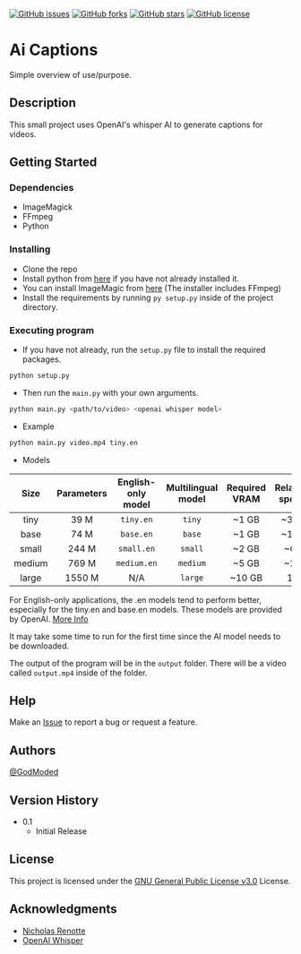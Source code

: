 [![GitHub issues](https://img.shields.io/github/issues/godmoded/ai-captions?style=for-the-badge)](https://github.com/godmoded/ai-captions/issues)
[![GitHub forks](https://img.shields.io/github/forks/godmoded/ai-captions?style=for-the-badge)](https://github.com/godmoded/ai-captions/network)
[![GitHub stars](https://img.shields.io/github/stars/godmoded/ai-captions?style=for-the-badge)](https://github.com/godmoded/ai-captions/stargazers)
[![GitHub license](https://img.shields.io/github/license/godmoded/ai-captions?style=for-the-badge)](https://github.com/GodModed/ai-captions/blob/master/LICENSE)

# Ai Captions

Simple overview of use/purpose.

## Description

This small project uses OpenAI's whisper AI to generate captions for videos.

## Getting Started

### Dependencies

* ImageMagick
* FFmpeg
* Python

### Installing

* Clone the repo
* Install python from [here](https://www.python.org/downloads/) if you have not already installed it.
* You can install ImageMagic from [here](https://imagemagick.org/script/download.php) (The installer includes FFmpeg)
* Install the requirements by running `py setup.py` inside of the project directory.

### Executing program

* If you have not already, run the `setup.py` file to install the required packages.
```bash
python setup.py
```
* Then run the `main.py` with your own arguments.
```bash
python main.py <path/to/video> <openai whisper model>
```
* Example
```bash
python main.py video.mp4 tiny.en
```
* Models

|  Size  | Parameters | English-only model | Multilingual model | Required VRAM | Relative speed |
|:------:|:----------:|:------------------:|:------------------:|:-------------:|:--------------:|
|  tiny  |    39 M    |     `tiny.en`      |       `tiny`       |     ~1 GB     |      ~32x      |
|  base  |    74 M    |     `base.en`      |       `base`       |     ~1 GB     |      ~16x      |
| small  |   244 M    |     `small.en`     |      `small`       |     ~2 GB     |      ~6x       |
| medium |   769 M    |    `medium.en`     |      `medium`      |     ~5 GB     |      ~2x       |
| large  |   1550 M   |        N/A         |      `large`       |    ~10 GB     |       1x       |

For English-only applications, the .en models tend to perform better, especially for the tiny.en and base.en models.
These models are provided by OpenAI. [More Info](https://github.com/openai/whisper/blob/main/README.md)

It may take some time to run for the first time since the AI model needs to be downloaded.

The output of the program will be in the `output` folder. There will be a video called `output.mp4` inside of the folder.
## Help

Make an [Issue](https://github.com/GodModed/ai-captions/issues) to report a bug or request a feature.

## Authors

[@GodModed](https://github.com/GodModed)

## Version History

* 0.1
    * Initial Release

## License

This project is licensed under the [GNU General Public License v3.0](https://github.com/GodModed/ai-captions/blob/main/LICENSE) License.

## Acknowledgments

* [Nicholas Renotte](https://www.youtube.com/watch?v=_xVTgdpokH4)
* [OpenAI Whisper](https://github.com/openai/whisper)
